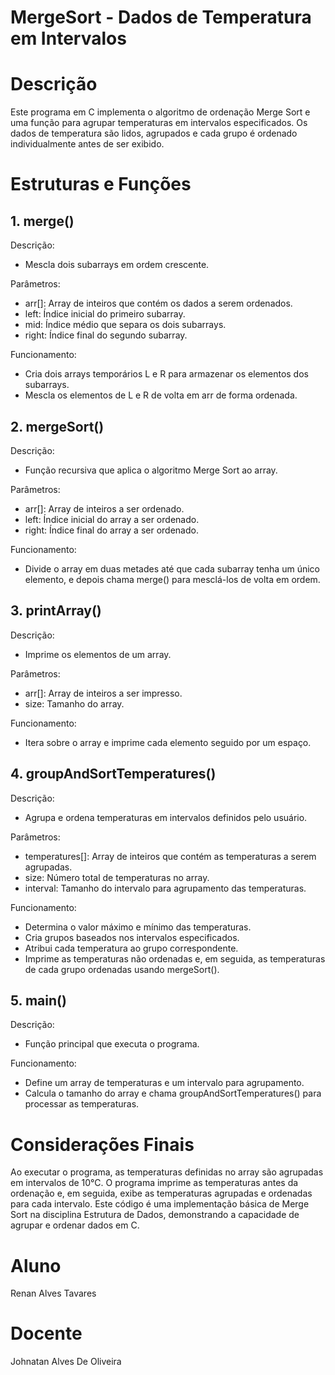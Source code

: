 # MergeSort - Dados de Temperatura em Intervalos
# Descrição
Este programa em C implementa o algoritmo de ordenação Merge Sort e uma função para agrupar temperaturas em intervalos especificados. Os dados de temperatura são lidos, agrupados e cada grupo é ordenado individualmente antes de ser exibido.

# Estruturas e Funções

## 1. merge()
Descrição: 
- Mescla dois subarrays em ordem crescente.

Parâmetros:
- arr[]: Array de inteiros que contém os dados a serem ordenados.
- left: Índice inicial do primeiro subarray.
- mid: Índice médio que separa os dois subarrays.
- right: Índice final do segundo subarray.
  
Funcionamento:
- Cria dois arrays temporários L e R para armazenar os elementos dos subarrays.
- Mescla os elementos de L e R de volta em arr de forma ordenada.
  
## 2. mergeSort()
Descrição: 
- Função recursiva que aplica o algoritmo Merge Sort ao array.

Parâmetros:
- arr[]: Array de inteiros a ser ordenado.
- left: Índice inicial do array a ser ordenado.
- right: Índice final do array a ser ordenado.
  
Funcionamento:
- Divide o array em duas metades até que cada subarray tenha um único elemento, e depois chama merge() para mesclá-los de volta em ordem.
  
## 3. printArray()
Descrição: 
- Imprime os elementos de um array.

Parâmetros:
- arr[]: Array de inteiros a ser impresso.
- size: Tamanho do array.
  
Funcionamento:
- Itera sobre o array e imprime cada elemento seguido por um espaço.

## 4. groupAndSortTemperatures()
Descrição: 
- Agrupa e ordena temperaturas em intervalos definidos pelo usuário.

Parâmetros:
- temperatures[]: Array de inteiros que contém as temperaturas a serem agrupadas.
- size: Número total de temperaturas no array.
- interval: Tamanho do intervalo para agrupamento das temperaturas.
  
Funcionamento:
- Determina o valor máximo e mínimo das temperaturas.
- Cria grupos baseados nos intervalos especificados.
- Atribui cada temperatura ao grupo correspondente.
- Imprime as temperaturas não ordenadas e, em seguida, as temperaturas de cada grupo ordenadas usando mergeSort().

## 5. main()
Descrição: 
- Função principal que executa o programa.
  
Funcionamento:
 - Define um array de temperaturas e um intervalo para agrupamento.
- Calcula o tamanho do array e chama groupAndSortTemperatures() para processar as temperaturas.
  
# Considerações Finais
Ao executar o programa, as temperaturas definidas no array são agrupadas em intervalos de 10°C. O programa imprime as temperaturas antes da ordenação e, em seguida, exibe as temperaturas agrupadas e ordenadas para cada intervalo. Este código é uma implementação básica de Merge Sort na disciplina Estrutura de Dados, demonstrando a capacidade de agrupar e ordenar dados em C.

# Aluno
Renan Alves Tavares

# Docente
Johnatan Alves De Oliveira
